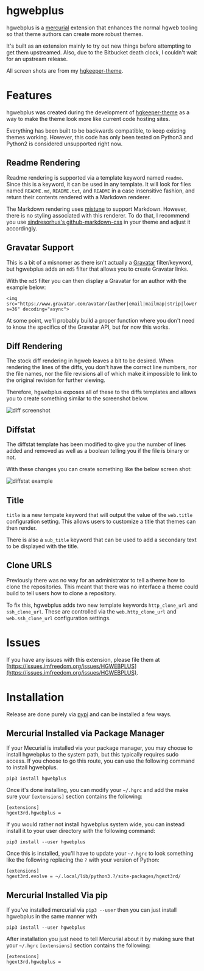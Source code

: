 # hgwebplus

hgwebplus is a [mercurial](https://mercurial-scm.org/) extension that enhances
the normal hgweb tooling so that theme authors can create more robust themes.

It's built as an extension mainly to try out new things before attempting to
get them upstreamed.  Also, due to the Bitbucket death clock, I couldn't wait
for an upstream release.

All screen shots are from my
[hgkeeper-theme](https://keep.imfreedom.org/grim/hgkeeper-theme).

# Features

hgwebplus was created during the development of
[hgkeeper-theme](https://keep.imfreedom.org/grim/hgkeeper-theme) as a way to
make the theme look more like current code hosting sites.

Everything has been built to be backwards compatible, to keep existing themes
working.  However, this code has only been tested on Python3 and Python2 is
considered unsupported right now.

## Readme Rendering

Readme rendering is supported via a template keyword named `readme`. Since
this is a keyword, it can be used in any template.  It will look for files
named `README.md`, `README.txt`, and `README` in a case insensitive fashion,
and return their contents rendered with a Markdown renderer.

The Markdown rendering uses [mistune](https://pypi.org/project/mistune/) to
support Markdown.  However, there is no styling associated with this renderer.
To do that, I recommend you use [sindresorhus's
github-markdown-css](https://github.com/sindresorhus/github-markdown-css/) in
your theme and adjust it accordingly.

## Gravatar Support

This is a bit of a misnomer as there isn't actually a
[Gravatar](https://gravatar.com/) filter/keyword, but hgwebplus adds an `md5`
filter that allows you to create Gravatar links.

With the `md5` filter you can then display a Gravatar for an author with the
example below:

```
<img src="https://www.gravatar.com/avatar/{author|email|mailmap|strip|lower|md5}?s=36" decoding="async">
```

At some point, we'll probably build a proper function where you don't need to
know the specifics of the Gravatar API, but for now this works.

## Diff Rendering

The stock diff rendering in hgweb leaves a bit to be desired.  When rendering
the lines of the diffs, you don't have the correct line numbers, nor the file
names, nor the file revisions all of which make it impossible to link to the
original revision for further viewing.

Therefore, hgwebplus exposes all of these to the diffs templates and allows
you to create something similar to the screenshot below.

![diff screenshot](images/diff.png)

## Diffstat

The diffstat template has been modified to give you the number of lines added
and removed as well as a boolean telling you if the file is binary or not.

With these changes you can create something like the below screen shot:

![diffstat example](images/diffstat.png)

## Title

`title` is a new tempate keyword that will output the value of the `web.title`
configuration setting.  This allows users to customize a title that themes
can then render.

There is also a `sub_title` keyword that can be used to add a secondary text to
be displayed with the title.

## Clone URLS

Previously there was no way for an administrator to tell a theme how to clone
the repositories.  This meant that there was no interface a theme could build
to tell users how to clone a repository.

To fix this, hgwebplus adds two new template keywords `http_clone_url` and
`ssh_clone_url`.  These are controlled via the `web.http_clone_url` and
`web.ssh_clone_url` configuration settings.

# Issues

If you have any issues with this extension, please file them at
[https://issues.imfreedom.org/issues/HGWEBPLUS](https://issues.imfreedom.org/issues/HGWEBPLUS).

# Installation

Release are done purely via [pypi](https://pypi.org/project/hgwebplus/) and
can be installed a few ways.

## Mercurial Installed via Package Manager

If your Mecurial is installed via your package manager, you may choose to
install hgwebplus to the system path, but this typically requires sudo access.
If you choose to go this route, you can use the following command to install
hgwebplus.

```
pip3 install hgwebplus
```

Once it's done installing, you can modify your `~/.hgrc` and add the make
sure your `[extensions]` section contains the following:

```
[extensions]
hgext3rd.hgwebplus =
```

If you would rather not install hgwebplus system wide, you can instead install
it to your user directory with the following command:

```
pip3 install --user hgwebplus
```

Once this is installed, you'll have to update your `~/.hgrc` to look something
like the following replacing the `?` with your version of Python:

```
[extensions]
hgext3rd.evolve = ~/.local/lib/python3.?/site-packages/hgext3rd/
```

## Mercurial Installed Via pip

If you've installed mercurial via `pip3 --user` then you can just install
hgwebplus in the same manner with

```
pip3 install --user hgwebplus
```

After installation you just need to tell Mercurial about it by making sure
that your `~/.hgrc` `[extensions]` section contains the following:

```
[extensions]
hgext3rd.hgwebplus =
```
